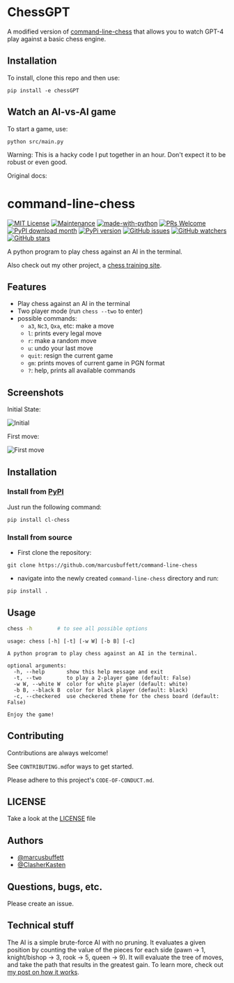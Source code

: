 # ChessGPT

A modified version of [command-line-chess](https://github.com/marcusbuffett/command-line-chess) that allows you to watch GPT-4 play against a basic chess engine. 


## Installation

To install, clone this repo and then use:

```
pip install -e chessGPT
```

## Watch an AI-vs-AI game

To start a game, use:

```
python src/main.py
```

Warning: This is a hacky code I put together in an hour. Don't expect it to be robust or even good. 

Original docs:

# command-line-chess

[![MIT License](https://img.shields.io/badge/License-MIT-green.svg)](https://choosealicense.com/licenses/mit/)
[![Maintenance](https://img.shields.io/badge/Maintained%3F-yes-green.svg)](https://GitHub.com/marcusbuffett/command-line-chess/graphs/commit-activity)
[![made-with-python](https://img.shields.io/badge/Made%20with-Python-1f425f.svg)](https://www.python.org/)
[![PRs Welcome](https://img.shields.io/badge/PRs-welcome-brightgreen.svg?style=flat-square)](http://makeapullrequest.com)
[![PyPI download month](https://img.shields.io/pypi/dm/cl-chess.svg)](https://pypi.python.org/project/cl-chess/)
[![PyPi version](https://badgen.net/pypi/v/cl-chess/)](https://pypi.org/project/cl-chess)
[![GitHub issues](https://img.shields.io/github/issues/marcusbuffett/command-line-chess.svg)](https://GitHub.com/marcusbuffett/command-line-chess/issues/)
[![GitHub watchers](https://img.shields.io/github/watchers/marcusbuffett/command-line-chess.svg?style=social&label=Watch&maxAge=2592000)](https://github.com/marcusbuffett/command-line-chess)
[![GitHub stars](https://img.shields.io/github/stars/marcusbuffett/command-line-chess.svg?style=social&label=Star&maxAge=2592000)](https://github.com/marcusbuffett/command-line-chess)


A python program to play chess against an AI in the terminal.

Also check out my other project, a [chess training site](https://chessmadra.com/).

## Features

- Play chess against an AI in the terminal
- Two player mode (run `chess --two` to enter)
- possible commands:
    * `a3`, `Nc3`, `Qxa`, etc: make a move
    * `l`: prints every legal move
    * `r`: make a random move
    * `u`: undo your last move
    * `quit`: resign the current game
    * `gm`: prints moves of current game in PGN format
    * `?`: help, prints all available commands

## Screenshots
Initial State:

![Initial](https://i.imgur.com/PSS7csc.png)

First move:

![First move](https://i.imgur.com/AsXhhvC.png)

## Installation

### Install from [PyPI](https://pypi.org/project/cl-chess/)
Just run the following command:

```
pip install cl-chess
```

### Install from source
- First clone the repository:
```
git clone https://github.com/marcusbuffett/command-line-chess
```
- navigate into the newly created `command-line-chess` directory and run:
```
pip install .
```
## Usage

```sh
chess -h        # to see all possible options
```
```
usage: chess [-h] [-t] [-w W] [-b B] [-c]

A python program to play chess against an AI in the terminal.

optional arguments:
  -h, --help       show this help message and exit
  -t, --two        to play a 2-player game (default: False)
  -w W, --white W  color for white player (default: white)
  -b B, --black B  color for black player (default: black)
  -c, --checkered  use checkered theme for the chess board (default: False)

Enjoy the game!

```

## Contributing

Contributions are always welcome!

See `CONTRIBUTING.md`for ways to get started.

Please adhere to this project's `CODE-OF-CONDUCT.md`.


## LICENSE
Take a look at the [LICENSE](https://github.com/marcusbuffett/command-line-chess/LICENSE) file

## Authors

- [@marcusbuffett](https://www.github.com/marcusbuffett)
- [@ClasherKasten](https://www.github.com/ClasherKasten)


## Questions, bugs, etc.
Please create an issue.

## Technical stuff

The AI is a simple brute-force AI with no pruning. It evaluates a given position by counting the value of the pieces for each side (pawn -> 1, knight/bishop -> 3, rook -> 5, queen -> 9). It will evaluate the tree of moves, and take the path that results in the greatest gain. To learn more, check out [my post on how it works](https://mbuffett.com/posts/chess-ai/).
